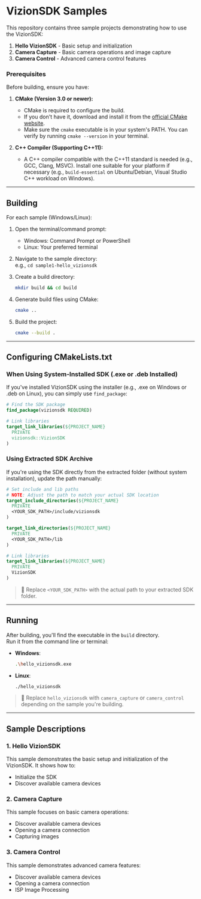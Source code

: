 # VizionSDK Samples

This repository contains three sample projects demonstrating how to use the VizionSDK:

1. **Hello VizionSDK** - Basic setup and initialization
2. **Camera Capture** - Basic camera operations and image capture
3. **Camera Control** - Advanced camera control features

### Prerequisites

Before building, ensure you have:

1.  **CMake (Version 3.0 or newer):**
    * CMake is required to configure the build.
    * If you don't have it, download and install it from the [official CMake website](https://cmake.org/download/).
    * Make sure the `cmake` executable is in your system's PATH. You can verify by running `cmake --version` in your terminal.

2.  **C++ Compiler (Supporting C++11):**
    * A C++ compiler compatible with the C++11 standard is needed (e.g., GCC, Clang, MSVC). Install one suitable for your platform if necessary (e.g., `build-essential` on Ubuntu/Debian, Visual Studio C++ workload on Windows).

---

## Building

For each sample (Windows/Linux):

1. Open the terminal/command prompt:
   - Windows: Command Prompt or PowerShell
   - Linux: Your preferred terminal

2. Navigate to the sample directory:  
   e.g., `cd sample1-hello_vizionsdk`

3. Create a build directory:
   ```bash
   mkdir build && cd build
   ```

4. Generate build files using CMake:
   ```bash
   cmake ..
   ```

5. Build the project:
   ```bash
   cmake --build .
   ```

---

## Configuring CMakeLists.txt

### When Using System-Installed SDK (.exe or .deb Installed)

If you've installed VizionSDK using the installer (e.g., .exe on Windows or .deb on Linux), you can simply use `find_package`:

```cmake
# Find the SDK package
find_package(vizionsdk REQUIRED)

# Link libraries
target_link_libraries(${PROJECT_NAME}
  PRIVATE
  vizionsdk::VizionSDK
)
```

### Using Extracted SDK Archive

If you're using the SDK directly from the extracted folder (without system installation), update the path manually:

```cmake
# Set include and lib paths
# NOTE: Adjust the path to match your actual SDK location
target_include_directories(${PROJECT_NAME}
  PRIVATE
  <YOUR_SDK_PATH>/include/vizionsdk
)

target_link_directories(${PROJECT_NAME}
  PRIVATE
  <YOUR_SDK_PATH>/lib
)

# Link libraries
target_link_libraries(${PROJECT_NAME}
  PRIVATE
  VizionSDK
)
```

> 📌 Replace `<YOUR_SDK_PATH>` with the actual path to your extracted SDK folder.

---

## Running

After building, you'll find the executable in the `build` directory.  
Run it from the command line or terminal:

- **Windows**:  
  ```bash
  .\hello_vizionsdk.exe
  ```

- **Linux**:  
  ```bash
  ./hello_vizionsdk
  ```

> 🔁 Replace `hello_vizionsdk` with `camera_capture` or `camera_control` depending on the sample you're building.

---

## Sample Descriptions

### 1. Hello VizionSDK
This sample demonstrates the basic setup and initialization of the VizionSDK. It shows how to:
- Initialize the SDK
- Discover available camera devices

### 2. Camera Capture
This sample focuses on basic camera operations:
- Discover available camera devices
- Opening a camera connection
- Capturing images

### 3. Camera Control
This sample demonstrates advanced camera features:
- Discover available camera devices
- Opening a camera connection
- ISP Image Processing


